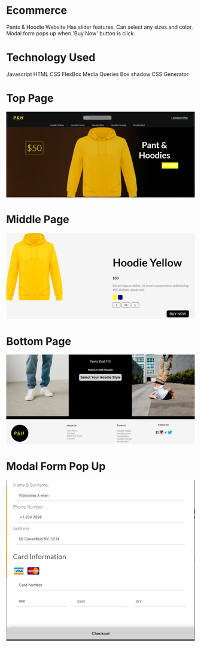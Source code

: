 # Ecommerce

Pants & Hoodie Website
Has slider features. Can select any sizes and color. Modal form pops up when 'Buy Now' button is click.

# Technology Used

Javascript
HTML
CSS
FlexBox
Media Queries
Box shadow CSS Generator

# Top Page

![alt text](https://github.com/AbrahamTesla/ecommerce/blob/master/img/TopPage.png)

# Middle Page

![alt text](https://github.com/AbrahamTesla/ecommerce/blob/master/img/MiddlePage.png)

# Bottom Page

![alt text](https://github.com/AbrahamTesla/ecommerce/blob/master/img/bottomPage.png)

# Modal Form Pop Up

![alt text](https://github.com/AbrahamTesla/ecommerce/blob/master/img/modalForm.png)

